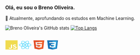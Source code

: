 ### Olá, eu sou o Breno Oliveira.
   
🌱 Atualmente, aprofundando os estudos em Machine Learning.




![Breno Oliveira's GitHub stats](https://github-readme-stats.vercel.app/api?username=brenooliveiraz&hide=star,prs,contribss&show_icons=true&theme=tokyonight)
[![Top Langs](https://github-readme-stats.vercel.app/api/top-langs/?username=brenooliveiraz&layout=compact&theme=tokyonight)](https://github.com/brenooliveiraz/github-readme-stats)


<div style="display: inline_block"><br>
  <img align="center" alt="Breno-Js" height="30" width="40" src="https://raw.githubusercontent.com/devicons/devicon/master/icons/javascript/javascript-plain.svg">  
  <img align="center" alt="Breno-React" height="30" width="40" src="https://raw.githubusercontent.com/devicons/devicon/master/icons/react/react-original.svg">
  <img align="center" alt="Breno-HTML" height="30" width="40" src="https://raw.githubusercontent.com/devicons/devicon/master/icons/html5/html5-original.svg">
  <img align="center" alt="Breno-CSS" height="30" width="40" src="https://raw.githubusercontent.com/devicons/devicon/master/icons/css3/css3-original.svg"> 
</div>


<!--
**BrenoOliveiraz/BrenoOliveiraz** is a ✨ _special_ ✨ repository because its `README.md` (this file) appears on your GitHub profile.

Here are some ideas to get you started:

- 🔭 I’m currently working on ...
- 🌱 I’m currently learning ...
- 👯 I’m looking to collaborate on ...
- 🤔 I’m looking for help with ...
- 💬 Ask me about ...
- 📫 How to reach me: ...
- 😄 Pronouns: ...
- ⚡ Fun fact: ...
-->
